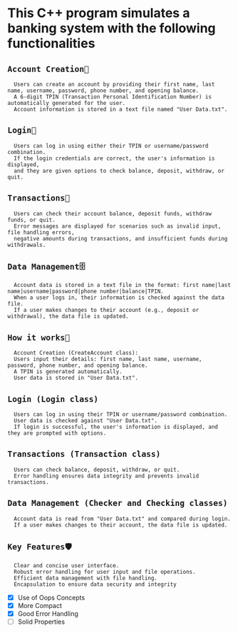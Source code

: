 

# This C++ program simulates a banking system with the following functionalities #

## **`Account Creation🪪`** ##
      Users can create an account by providing their first name, last name, username, password, phone number, and opening balance.
      A 6-digit TPIN (Transaction Personal Identification Number) is automatically generated for the user.
      Account information is stored in a text file named "User Data.txt".
      
## **`Login🔐`** ##
      Users can log in using either their TPIN or username/password combination.
      If the login credentials are correct, the user's information is displayed,
      and they are given options to check balance, deposit, withdraw, or quit.
      
## **`Transactions📨`** ##
      Users can check their account balance, deposit funds, withdraw funds, or quit.
      Error messages are displayed for scenarios such as invalid input, file handling errors,
      negative amounts during transactions, and insufficient funds during withdrawals.
      
## **`Data Management🗄️`** ##
      Account data is stored in a text file in the format: first name|last name|username|password|phone number|balance|TPIN.
      When a user logs in, their information is checked against the data file.
      If a user makes changes to their account (e.g., deposit or withdrawal), the data file is updated.
      
## **`How it works🤔`** ##
      Account Creation (CreateAccount class):
      Users input their details: first name, last name, username, password, phone number, and opening balance.
      A TPIN is generated automatically.
      User data is stored in "User Data.txt".
      
## **`Login (Login class)`** ##
      Users can log in using their TPIN or username/password combination.
      User data is checked against "User Data.txt".
      If login is successful, the user's information is displayed, and they are prompted with options.
      
## **`Transactions (Transaction class)`** ##
      Users can check balance, deposit, withdraw, or quit.
      Error handling ensures data integrity and prevents invalid transactions.
      
## **`Data Management (Checker and Checking classes)`** ##
      Account data is read from "User Data.txt" and compared during login.
      If a user makes changes to their account, the data file is updated.
      
## **`Key Features🛡️`** ##
      Clear and concise user interface.
      Robust error handling for user input and file operations.
      Efficient data management with file handling.
      Encapsulation to ensure data security and integrity


* [x]  Use of Oops Concepts
* [x]  More Compact
* [x]  Good Error Handling
* [ ]  Solid Properties 
